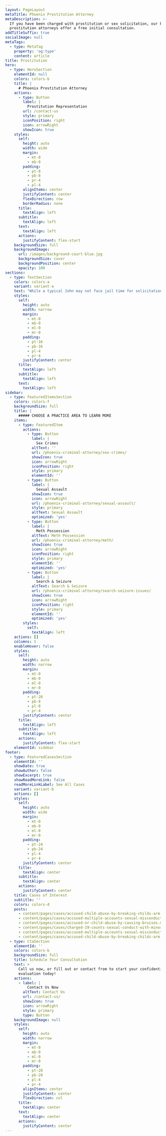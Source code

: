 ```yaml
---
layout: PageLayout
metaTitle: Phoenix Prostitution Attorney
metaDescription: >-
  If you have been charged with prostitution or sex solicitation, our Phoenix
  prostitution attorneys offer a free initial consultation.
addTitleSuffix: true
socialImage: null
metaTags:
  - type: MetaTag
    property: 'og:type'
    content: article
title: Prostitution
hero:
  - type: HeroSection
    elementId: null
    colors: colors-b
    title: |
      # Phoenix Prostitution Attorney
    actions:
      - type: Button
        label: |
          Prostitution Representation
        url: /contact-us
        style: primary
        iconPosition: right
        icon: arrowRight
        showIcon: true
    styles:
      self:
        height: auto
        width: wide
        margin:
          - mt-0
          - mb-0
        padding:
          - pt-8
          - pb-8
          - pr-4
          - pl-4
        alignItems: center
        justifyContent: center
        flexDirection: row
        borderRadius: none
      title:
        textAlign: left
      subtitle:
        textAlign: left
      text:
        textAlign: left
      actions:
        justifyContent: flex-start
    backgroundSize: full
    backgroundImage:
      url: /images/background-court-blue.jpg
      backgroundSize: cover
      backgroundPosition: center
      opacity: 100
sections:
  - type: TextSection
    colors: colors-a
    variant: variant-a
    text: "While a typical John may not face jail time for solicitation of a prostitute, jail might be preferable to home once his wife finds out of the charge. At the law firm of Blumberg & Associates, we understand that there is no such thing as a minor sex charge when your family and your reputation are at stake. If you have been charged with prostitution or sex solicitation, our lawyers offer a free initial consultation at our Phoenix office to evaluate your case.\n\nProstitution charges can range from misdemeanor solicitation to felony prostitution involving a child under 15. Our lawyers represent people who are [accused of being prostitutes](/blog/accused-of-soliciting-for-prostitution-in-arizona-know-your-rights/), Johns and pimps.\n\nIn one of the cases we handled, our attorneys represented a young man who moved to the Phoenix area and made friends with a girl he believed was 17. In reality, the girl was a 14-year-old prostitute whose mother and grandmother were also a prostitutes. The two went out on dates and later moved in together. She engaged in prostitution while he stayed home and played video games. After she was arrested and the police found $400 in their apartment, the young man was charged with child prostitution.\n\nOur client faced a charge that could have placed him in prison for more than 10 years. Our\_**Phoenix prostitution attorneys**\_negotiated a favorable plea bargain that allowed our client to plead guilty to a reduced charge of non-sex crime, child abuse. He was given a nine-month prison sentence, with credit for six months already served, and does not have to register as a sex offender.\n\n## Related Arizona Revised Statutes:\n\n*   A.R.S. § 13-3201 Enticement of persons for purpose of prostitution; classification\n\n*   A.R.S. § 13-3202 Procurement by false pretenses of person for purpose of prostitution; classification\n\n*   A.R.S. § 13-3203 Procuring or placing persons in house of prostitution; classification\n\n*   A.R.S. § 13-3206 Taking child for purpose of prostitution; classification\n\n*   A.R.S. § 13-3208 Keeping or residing in house of prostitution; employment in prostitution; classification\n\n*   A.R.S. § 13-3209 Pandering; methods; classification\n\n*   A.R.S. § 13-3210 Transporting persons for purpose of prostitution or other immoral purpose; classification; venue\n\n*   A.R.S. § 13-3212 Child prostitution; classification; increased punishment\n\n## FREE ATTORNEY CONSULTATION\n\nIf you have been charged with prostitution or sex solicitation in Arizona, please contact a lawyer at Blumberg & Associates in Phoenix as soon as possible. The sooner you contact a defense attorney, the more your attorney can do to protect your rights and your future.\n\n"
    styles:
      self:
        height: auto
        width: narrow
        margin:
          - mt-0
          - mb-0
          - ml-0
          - mr-0
        padding:
          - pt-16
          - pb-16
          - pl-4
          - pr-4
        justifyContent: center
      title:
        textAlign: left
      subtitle:
        textAlign: left
      text:
        textAlign: left
sidebar:
  - type: FeaturedItemsSection
    colors: colors-f
    backgroundSize: full
    title: |
      ##### CHOOSE A PRACTICE AREA TO LEARN MORE
    items:
      - type: FeaturedItem
        actions:
          - type: Button
            label: |
              Sex Crimes
            altText: ''
            url: /phoenix-criminal-attorney/sex-crimes/
            showIcon: true
            icon: arrowRight
            iconPosition: right
            style: primary
            elementId: ''
          - type: Button
            label: |
              Sexual Assault
            showIcon: true
            icon: arrowRight
            url: /phoenix-criminal-attorney/sexual-assault/
            style: primary
            altText: Sexual Assault
            optimized: 'yes'
          - type: Button
            label: |
              Meth Possession
            altText: Meth Possession
            url: /phoenix-criminal-attorney/meth/
            showIcon: true
            icon: arrowRight
            iconPosition: right
            style: primary
            elementId: ''
            optimized: 'yes'
          - type: Button
            label: |
              Search & Seizure
            altText: Search & Seizure
            url: /phoenix-criminal-attorney/search-seizure-issues/
            showIcon: true
            icon: arrowRight
            iconPosition: right
            style: primary
            elementId: ''
            optimized: 'yes'
        styles:
          self:
            textAlign: left
    actions: []
    columns: 1
    enableHover: false
    styles:
      self:
        height: auto
        width: narrow
        margin:
          - mt-0
          - mb-0
          - ml-0
          - mr-0
        padding:
          - pt-20
          - pb-8
          - pl-8
          - pr-4
        justifyContent: center
      title:
        textAlign: left
      subtitle:
        textAlign: left
      actions:
        justifyContent: flex-start
    elementId: sidebar
footer:
  - type: FeaturedCasesSection
    elementId: ''
    showDate: true
    showAuthor: false
    showExcerpt: true
    showReadMoreLink: false
    readMoreLinkLabel: See All Cases
    variant: variant-b
    actions: []
    styles:
      self:
        height: auto
        width: wide
        margin:
          - mt-0
          - mb-0
          - ml-0
          - mr-0
        padding:
          - pt-24
          - pb-24
          - pl-4
          - pr-4
        justifyContent: center
      title:
        textAlign: center
      subtitle:
        textAlign: center
      actions:
        justifyContent: center
    title: Cases of Interest
    subtitle: ''
    colors: colors-d
    posts:
      - content/pages/cases/accused-child-abuse-by-breaking-childs-arm.md
      - content/pages/cases/accused-multiple-accounts-sexual-misconduct.md
      - content/pages/cases/accused-or-child-abuse-by-causing-bruises.md
      - content/pages/cases/charged-19-counts-sexual-conduct-with-minor.md
      - content/pages/cases/accused-multiple-accounts-sexual-misconduct.md
      - content/pages/cases/accused-child-abuse-by-breaking-childs-arm.md
  - type: CtaSection
    elementId: ''
    colors: colors-b
    backgroundSize: full
    title: Schedule Your Consultation
    text: >
      Call us now, or fill out or contact from to start your confidential case
      evaluation today!
    actions:
      - label: |
          Contact Us Now
        altText: Contact Us
        url: /contact-us/
        showIcon: true
        icon: arrowRight
        style: primary
        type: Button
    backgroundImage: null
    styles:
      self:
        height: auto
        width: narrow
        margin:
          - mt-0
          - mb-0
          - ml-0
          - mr-0
        padding:
          - pt-28
          - pb-28
          - pl-4
          - pr-4
        alignItems: center
        justifyContent: center
        flexDirection: col
      title:
        textAlign: center
      text:
        textAlign: center
      actions:
        justifyContent: center
---
```

